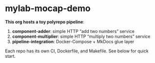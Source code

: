 # mylab-mocap-demo

**This org hosts a toy polyrepo pipeline**:
1. **component-adder**: simple HTTP “add two numbers” service  
2. **component-multiplier**: simple HTTP “multiply two numbers” service  
3. **pipeline-integration**: Docker-Compose + MkDocs glue layer  

Each repo has its own CI, Dockerfile, and Makefile.  See below for quick start.
